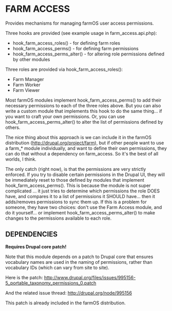FARM ACCESS
===========

Provides mechanisms for managing farmOS user access permissions.

Three hooks are provided (see example usage in farm_access.api.php):

* hook_farm_access_roles() - for defining farm roles
* hook_farm_access_perms() - for defining farm permissions
* hook_farm_access_perms_alter() - for altering role permissions defined by other modules

Three roles are provided via hook_farm_access_roles():

* Farm Manager
* Farm Worker
* Farm Viewer

Most farmOS modules implement hook_farm_access_perms() to add their necessary
permissions to each of the three roles above. But you can also write a custom
module that implements this hook to do the same thing... if you want to craft
your own permissions. Or, you can use hook_farm_access_perms_alter() to alter
the list of permissions defined by others.

The nice thing about this approach is we can include it in the farmOS
distribution (http://drupal.org/project/farm), but if other people want to use
a farm_* module individually, and want to define their own permissions, they
can do that without a dependency on farm_access. So it's the best of all worlds,
I think.

The only catch (right now), is that the permissions are very strictly enforced.
If you try to disable certain permissions in the Drupal UI, they will be
immediately reset to those defined by modules that implement
hook_farm_access_perms(). This is because the module is not super complicated
... it just tries to determine which permissions the role DOES have, and
compares it to a list of permissions it SHOULD have... then it adds/removes
permissions to sync them up. If this is a problem for someone, they have two
choices: don't use the Farm Access module, and do it yourself... or implement
hook_farm_access_perms_alter() to make changes to the permissions available
to each role.

DEPENDENCIES
------------

**Requires Drupal core patch!**

Note that this module depends on a patch to Drupal core that ensures vocabulary
names are used in the naming of permissions, rather than vocabulary IDs (which
can vary from site to site).

Here is the patch: http://www.drupal.org/files/issues/995156-5_portable_taxonomy_permissions_0.patch

And the related issue thread: http://drupal.org/node/995156

This patch is already included in the farmOS distribution.
